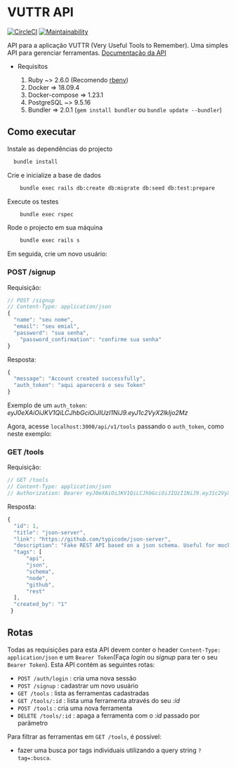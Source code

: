 # VUTTR API

[![CircleCI](https://circleci.com/gh/nelsonmfinda/vuttr-api.svg?style=svg)](https://circleci.com/gh/nelsonmfinda/vuttr-api)
[![Maintainability](https://api.codeclimate.com/v1/badges/d7d52a50d1e28dcb84e8/maintainability)](https://codeclimate.com/github/nelsonmfinda/vuttr-api/maintainability)

API para a aplicação VUTTR (Very Useful Tools to Remember). Uma simples API para gerenciar ferramentas. [Documentação da API](https://vuttrapiv1.docs.apiary.io/)

* Requisitos

  1. Ruby ~> 2.6.0 (Recomendo [rbenv](https://github.com/sstephenson/rbenv))
  2. Docker => 18.09.4
  3. Docker-compose => 1.23.1
  4. PostgreSQL ~> 9.5.16
  5. Bundler => 2.0.1 (`gem install bundler` ou `bundle update --bundler`)

## Como executar

Instale as dependências do projecto

```sh
  bundle install
```

Crie e inicialize a base de dados

```sh
    bundle exec rails db:create db:migrate db:seed db:test:prepare
```

Execute os testes

```sh
    bundle exec rspec
```

Rode o projecto em sua máquina

```sh
    bundle exec rails s
```

Em seguida, crie um novo usuário:

### POST /signup

Requisição:
```javascript
// POST /signup
// Content-Type: application/json
{
  "name": "seu nome",
  "email": "seu emial",
  "password": "sua senha",
	"password_confirmation": "confirme sua senha"
}
```

Resposta:
```javascript
{
  "message": "Account created successfully",
  "auth_token": "aqui aparecerá o seu Token"
}
```

Exemplo de um `auth_token`: _eyJ0eXAiOiJKV1QiLCJhbGciOiJIUzI1NiJ9.eyJ1c2VyX2lkIjo2Mz_

Agora, acesse `localhost:3000/api/v1/tools` passando o `auth_token`, como neste exemplo:

### GET /tools

Requisição:
```javascript
// GET /tools
// Content-Type: application/json
// Authorization: Bearer eyJ0eXAiOiJKV1QiLCJhbGciOiJIUzI1NiJ9.eyJ1c2VyX2lkIjoxLCJleHBpcmF0aW9uIjoxNTU4MjgxNDk5fQ.pXkSaG4tzP2-PJx0yIeNLy5nuoFoJegXu18AFeioAQE
```

Resposta:

```javascript
{
  "id": 1,
  "title": "json-server",
  "link": "https://github.com/typicode/json-server",
  "description": "Fake REST API based on a json schema. Useful for mocking and creating APIs for front-end devs to consume in coding challenges.",
  "tags": [
      "api",
      "json",
      "schema",
      "node",
      "github",
      "rest"
  ],
  "created_by": "1"
 }
```



## Rotas

Todas as requisições para esta API devem conter o header `Content-Type: application/json` e um `Bearer Token`(Faça _login_ ou _signup_ para ter o seu `Bearer Token`).
Esta API contém as seguintes rotas:

* `POST /auth/login` : cria uma nova sessão
* `POST /signup` : cadastrar um novo usuário
* `GET /tools` : lista as ferramentas cadastradas
* `GET /tools/:id` : lista uma ferramenta através do seu _:id_
* `POST /tools` : cria uma nova ferramenta
* `DELETE /tools/:id` : apaga a ferramenta com  o _:id_ passado por parâmetro

Para filtrar as ferramentas em `GET /tools`, é possível:
* fazer uma busca por tags individuais utilizando a query string `?tag=:busca`.

